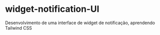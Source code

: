 # widget-notification-UI
Desenvolvimento de uma interface de widget de notificação, aprendendo Tailwind CSS
